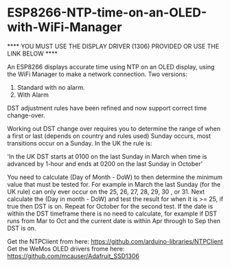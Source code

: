 # ESP8266-NTP-time-on-an-OLED-with-WiFi-Manager

**** YOU MUST USE THE DISPLAY DRIVER (1306) PROVIDED OR USE THE LINK BELOW **** 

An ESP8266 displays accurate time using NTP on an OLED display, using the WiFi Manager to make a network connection.
Two versions:
1. Standard with no alarm.
2. With Alarm

DST adjustment rules have been refined and now support correct time change-over.

Working out DST change over requires you to determine the range of when a first or last (depends on country and rules used) Sunday occurs, most transitions occur on a Sunday. In the UK the rule is:

'In the UK DST starts at 0100 on the last Sunday in March when time is advanced by 1-hour and ends at 0200 on the last Sunday in October'

You need to calculate (Day of Month - DoW) to then determine the minimum value that must be tested for. For example in March the last Sunday (for the UK rule) can only ever occur on the 25, 26, 27, 28, 29, 30 , or 31. Next calculate the (Day in month - DoW) and test the result for when it is >= 25, if true then DST is on. Repeat for October for the second test. If the date is within the DST timeframe there is no need to calculate, for example if DST runs from Mar to Oct and the current date is within Apr through to Sep then DST is on.

Get the NTPClient from here: https://github.com/arduino-libraries/NTPClient
Get the WeMos OLED drivers frome here: https://github.com/mcauser/Adafruit_SSD1306
